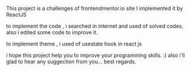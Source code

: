 # 

This project is a challenges of frontendmentor.io site 
I implemented it by ReactJS

to implement the code , i searched in internet and used  of solved codes, also i edited some code to improve it.

to implement theme , i used of usestate hook in react js

i hope this project help you to improve your programming skills. :)
also i'll glad to hear any suggection from you...
best regards.